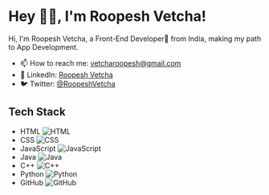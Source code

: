 # Hey 👋🏽, I'm Roopesh Vetcha!

Hi, I'm Roopesh Vetcha, a Front-End Developer🚀 from India, making my path to App Development.

- 📫 How to reach me: [vetcharoopesh@gmail.com](mailto:vetcharoopesh@gmail.com)
- 💼 LinkedIn: [Roopesh Vetcha](https://www.linkedin.com/in/roopesh-vetcha/)
- 🐦 Twitter: [@RoopeshVetcha](https://twitter.com/RoopeshVetcha)

## Tech Stack

- HTML ![HTML](https://img.shields.io/badge/-HTML-E34F26?style=flat&logo=html5&logoColor=white)
- CSS ![CSS](https://img.shields.io/badge/-CSS-1572B6?style=flat&logo=css3&logoColor=white)
- JavaScript ![JavaScript](https://img.shields.io/badge/-JavaScript-F7DF1E?style=flat&logo=javascript&logoColor=black)
- Java ![Java](https://img.shields.io/badge/-Java-007396?style=flat&logo=java&logoColor=white)
- C++ ![C++](https://img.shields.io/badge/-C++-00599C?style=flat&logo=c%2B%2B&logoColor=white)
- Python ![Python](https://img.shields.io/badge/-Python-3776AB?style=flat&logo=python&logoColor=white)
- GitHub ![GitHub](https://img.shields.io/badge/-GitHub-181717?style=flat&logo=github&logoColor=white)

